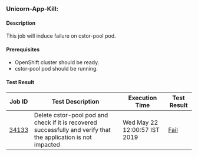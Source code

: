 ### Unicorn-App-Kill:

#### Description

This job will induce failure on cstor-pool pod. 

#### Prerequisites

- OpenShift cluster should be ready.
- cstor-pool pod should be running. 

#### Test Result


| Job ID |   Test Description         | Execution Time |Test Result   |
 |---------|---------------------------| --------------|--------|
 |    <a href="https://gitlab.openebs.ci/openebs/e2e-openshift/-/jobs/34133">34133</a>   |  Delete cstor-pool pod and check if it is recovered successfully and verify that the application is not impacted           |  Wed May 22 12:00:57 IST 2019     |<a href="https://e2e-logs.openebs100.io/app/kibana#/discover?_g=(refreshInterval:(pause:!t,value:0),time:(from:now-7d,mode:quick,to:now))&_a=(columns:!(_source),filters:!(('$state':(store:appState),meta:(alias:!n,disabled:!f,index:cluster-logs,key:commit_id,negate:!f,params:(query:'f4fbf1858518b7d10f528f8747559488bed9f927',type:phrase),type:phrase,value:'f4fbf1858518b7d10f528f8747559488bed9f927'),query:(match:(commit_id:(query:'f4fbf1858518b7d10f528f8747559488bed9f927',type:phrase)))),('$state':(store:appState),meta:(alias:!n,disabled:!f,index:cluster-logs,key:pipeline_id,negate:!f,params:(query:'1482',type:phrase),type:phrase,value:'1482'),query:(match:(pipeline_id:(query:'1482',type:phrase))))),index:cluster-logs,interval:auto,query:(language:lucene,query:''),sort:!('@timestamp',desc))">Fail</a>  |
